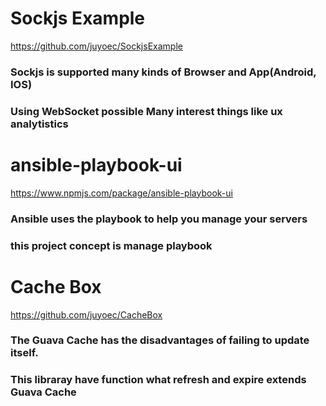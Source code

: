 # Sockjs Example
https://github.com/juyoec/SockjsExample
### Sockjs is supported many kinds of Browser and App(Android, IOS)
### Using WebSocket possible Many interest things  like ux analytistics

# ansible-playbook-ui
https://www.npmjs.com/package/ansible-playbook-ui
### Ansible uses the playbook to help you manage your servers
### this project concept is manage playbook

# Cache Box
https://github.com/juyoec/CacheBox
### The Guava Cache has the disadvantages of failing to update itself.
### This libraray have function what refresh and  expire extends Guava Cache
